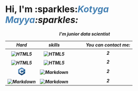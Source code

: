 <!----# Hi, I'm :sparkles:_**Kotyga Mayya**_:sparkles:---->

<h1>Hi, I'm :sparkles:<span style="color: #4682B4;"><em><b>Kotyga Mayya<em><b></span>:sparkles:</h1>

<center>I'm junior data scientist</center>

|   Hard  |  skills  | | | |   You can contact me:  |
|:-------:|:--------:|-|-|-|:----------------------:|
| <img align="middle" alt="HTML5" width="26px" src="https://www.freepngimg.com/thumb/android/72537-icons-python-programming-computer-social-tutorial.png" /> | <img align="middle" alt="HTML5" width="40px" src="https://camo.githubusercontent.com/372ec7affa473d0f22892783e8bdaad0c59ed63be721c38f9a0b891ecc763a57/68747470733a2f2f63646e2e667265656c6f676f766563746f72732e6e65742f77702d636f6e74656e742f75706c6f6164732f323031382f30362f6b6167676c652d6c6f676f2e706e67" />  |  |  |  | 2 |
| <img align="middle" alt="HTML5" width="23px" src="https://itproger.com/img/tests/1585037968.svg" /> | <img align="middle" alt="HTML5" width="26px" src="https://ods.ai/ods/logo/ods.svg" />  |  |  |  | 2 |
| <img align="middle" alt="Markdown" width="26px" src="https://raw.githubusercontent.com/github/explore/180320cffc25f4ed1bbdfd33d4db3a66eeeeb358/topics/cpp/cpp.png"/>| <img align="middle" alt="Markdown" width="30px" src="https://gitlab.linphone.org/uploads/-/system/project/avatar/453/kissclipart-api-icon-png-clipart-computer-icons-application-pr-46d0976647deed9c.png"/> |  |  |  | 2 |
| <img align="middle" alt="Markdown" width="26px" src="https://www.kaggle.com/static/images/education/km/advanced-sql.svg"/>| <img align="middle" alt="Markdown" width="26px" src="https://www.clipartmax.com/png/full/200-2006334_its-no-wonder-its-so-popular-with-its-incredible-linux-flat-icon.png"/> |  |  |  | 2 |

